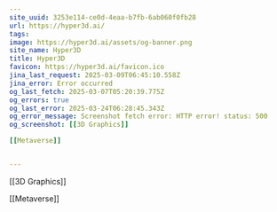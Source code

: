```yaml
---
site_uuid: 3253e114-ce0d-4eaa-b7fb-6ab060f0fb28
url: https://hyper3d.ai/
tags: 
image: https://hyper3d.ai/assets/og-banner.png
site_name: Hyper3D
title: Hyper3D
favicon: https://hyper3d.ai/favicon.ico
jina_last_request: 2025-03-09T06:45:10.558Z
jina_error: Error occurred
og_last_fetch: 2025-03-07T05:20:39.775Z
og_errors: true
og_last_error: 2025-03-24T06:28:45.343Z
og_error_message: Screenshot fetch error: HTTP error! status: 500
og_screenshot: [[3D Graphics]]

[[Metaverse]]


---
```

[[3D Graphics]]

[[Metaverse]]

